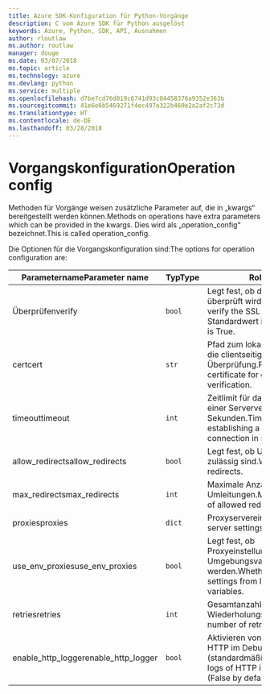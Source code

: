```yaml
---
title: Azure SDK-Konfiguration für Python-Vorgänge
description: C vom Azure SDK für Python ausgelöst
keywords: Azure, Python, SDK, API, Ausnahmen
author: rloutlaw
ms.author: routlaw
manager: douge
ms.date: 03/07/2018
ms.topic: article
ms.technology: azure
ms.devlang: python
ms.service: multiple
ms.openlocfilehash: d7be7cd76d019c6741d93c04458376a9352e363b
ms.sourcegitcommit: 41e6e6b5469271f4ec497a322b460e2a2af2c73d
ms.translationtype: HT
ms.contentlocale: de-DE
ms.lasthandoff: 03/28/2018
---
```

# <a name="operation-config"></a><span data-ttu-id="44ab5-104">Vorgangskonfiguration</span><span class="sxs-lookup"><span data-stu-id="44ab5-104">Operation config</span></span> 

<span data-ttu-id="44ab5-105">Methoden für Vorgänge weisen zusätzliche Parameter auf, die in „kwargs“ bereitgestellt werden können.</span><span class="sxs-lookup"><span data-stu-id="44ab5-105">Methods on operations have extra parameters which can be provided in the kwargs.</span></span> <span data-ttu-id="44ab5-106">Dies wird als „operation_config“ bezeichnet.</span><span class="sxs-lookup"><span data-stu-id="44ab5-106">This is called operation_config.</span></span>

<span data-ttu-id="44ab5-107">Die Optionen für die Vorgangskonfiguration sind:</span><span class="sxs-lookup"><span data-stu-id="44ab5-107">The options for operation configuration are:</span></span>

|<span data-ttu-id="44ab5-108">Parametername</span><span class="sxs-lookup"><span data-stu-id="44ab5-108">Parameter name</span></span>|<span data-ttu-id="44ab5-109">Typ</span><span class="sxs-lookup"><span data-stu-id="44ab5-109">Type</span></span>|<span data-ttu-id="44ab5-110">Rolle</span><span class="sxs-lookup"><span data-stu-id="44ab5-110">Role</span></span>|
|----------------------|------|---------------|
| <span data-ttu-id="44ab5-111">Überprüfen</span><span class="sxs-lookup"><span data-stu-id="44ab5-111">verify</span></span> |`bool`|<span data-ttu-id="44ab5-112">Legt fest, ob das SSL-Zertifikat überprüft wird.</span><span class="sxs-lookup"><span data-stu-id="44ab5-112">Whether to verify the SSL certificate.</span></span> <span data-ttu-id="44ab5-113">Der Standardwert ist TRUE.</span><span class="sxs-lookup"><span data-stu-id="44ab5-113">Default is True.</span></span>|
|  <span data-ttu-id="44ab5-114">cert</span><span class="sxs-lookup"><span data-stu-id="44ab5-114">cert</span></span> |`str`| <span data-ttu-id="44ab5-115">Pfad zum lokalen Zertifikat für die clientseitige Überprüfung.</span><span class="sxs-lookup"><span data-stu-id="44ab5-115">Path to local certificate for client side verification.</span></span>|
|  <span data-ttu-id="44ab5-116">timeout</span><span class="sxs-lookup"><span data-stu-id="44ab5-116">timeout</span></span> |`int`| <span data-ttu-id="44ab5-117">Zeitlimit für das Herstellen einer Serververbindung in Sekunden.</span><span class="sxs-lookup"><span data-stu-id="44ab5-117">Timeout for establishing a server connection in seconds.</span></span>|
|  <span data-ttu-id="44ab5-118">allow_redirects</span><span class="sxs-lookup"><span data-stu-id="44ab5-118">allow_redirects</span></span> |`bool` | <span data-ttu-id="44ab5-119">Legt fest, ob Umleitungen zulässig sind.</span><span class="sxs-lookup"><span data-stu-id="44ab5-119">Whether to allow redirects.</span></span>|
|  <span data-ttu-id="44ab5-120">max_redirects</span><span class="sxs-lookup"><span data-stu-id="44ab5-120">max_redirects</span></span>  |`int`| <span data-ttu-id="44ab5-121">Maximale Anzahl zulässiger Umleitungen.</span><span class="sxs-lookup"><span data-stu-id="44ab5-121">Maimum number of allowed redirects.</span></span>|
|  <span data-ttu-id="44ab5-122">proxies</span><span class="sxs-lookup"><span data-stu-id="44ab5-122">proxies</span></span>  |`dict` |<span data-ttu-id="44ab5-123">Proxyservereinstellungen.</span><span class="sxs-lookup"><span data-stu-id="44ab5-123">Proxy server settings.</span></span>|
|  <span data-ttu-id="44ab5-124">use_env_proxies</span><span class="sxs-lookup"><span data-stu-id="44ab5-124">use_env_proxies</span></span> |`bool` |<span data-ttu-id="44ab5-125">Legt fest, ob Proxyeinstellungen aus lokalen Umgebungsvariablen gelesen werden.</span><span class="sxs-lookup"><span data-stu-id="44ab5-125">Whether to read proxy settings from local environment variables.</span></span>|
|  <span data-ttu-id="44ab5-126">retries</span><span class="sxs-lookup"><span data-stu-id="44ab5-126">retries</span></span>  |`int` | <span data-ttu-id="44ab5-127">Gesamtanzahl der Wiederholungsversuche.</span><span class="sxs-lookup"><span data-stu-id="44ab5-127">Total number of retry attempts.</span></span>|
|  <span data-ttu-id="44ab5-128">enable_http_logger</span><span class="sxs-lookup"><span data-stu-id="44ab5-128">enable_http_logger</span></span> | `bool`| <span data-ttu-id="44ab5-129">Aktivieren von Protokollen von HTTP im Debugmodus (standardmäßig „False“).</span><span class="sxs-lookup"><span data-stu-id="44ab5-129">Enable logs of HTTP in debug mode (False by default).</span></span>|

